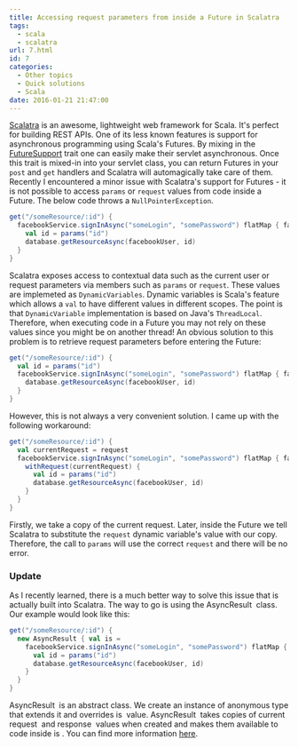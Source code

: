 ```yaml
---
title: Accessing request parameters from inside a Future in Scalatra
tags:
  - scala
  - scalatra
url: 7.html
id: 7
categories:
  - Other topics
  - Quick solutions
  - Scala
date: 2016-01-21 21:47:00
---
```


[Scalatra](http://www.scalatra.org/) is an awesome, lightweight web framework for Scala. It's perfect for building REST APIs. One of its less known features is support for asynchronous programming using Scala's Futures. By mixing in the [FutureSupport](http://www.scalatra.org/2.3/api/index.html#org.scalatra.FutureSupport) trait one can easily make their servlet asynchronous. Once this trait is mixed-in into your servlet class, you can return Futures in your `post` and `get` handlers and Scalatra will automagically take care of them. Recently I encountered a minor issue with Scalatra's support for Futures - it is not possible to access `params` or `request` values from code inside a Future. The below code throws a `NullPointerException`.

```scala
get("/someResource/:id") {
  facebookService.signInAsync("someLogin", "somePassword") flatMap { facebookUser ->
    val id = params("id")
    database.getResourceAsync(facebookUser, id)
  }
}
```

Scalatra exposes access to contextual data such as the current user or request parameters via members such as `params` or `request`. These values are implemeted as `DynamicVariables`. Dynamic variables is Scala's feature which allows a `val` to have different values in different scopes. The point is that `DynamicVariable` implementation is based on Java's `ThreadLocal`. Therefore, when executing code in a Future you may not rely on these values since you might be on another thread! An obvious solution to this problem is to retrieve request parameters before entering the Future:

```scala
get("/someResource/:id") {
  val id = params("id")
  facebookService.signInAsync("someLogin", "somePassword") flatMap { facebookUser ->
    database.getResourceAsync(facebookUser, id)
  }
}
```

However, this is not always a very convenient solution. I came up with the following workaround:

```scala
get("/someResource/:id") {
  val currentRequest = request
  facebookService.signInAsync("someLogin", "somePassword") flatMap { facebookUser ->
    withRequest(currentRequest) {
      val id = params("id") 
      database.getResourceAsync(facebookUser, id)
    }
  }
}
```

Firstly, we take a copy of the current request. Later, inside the Future we tell Scalatra to substitute the `request` dynamic variable's value with our copy. Therefore, the call to `params` will use the correct `request` and there will be no error.

### Update

As I recently learned, there is a much better way to solve this issue that is actually built into Scalatra. The way to go is using the AsyncResult  class. Our example would look like this:

```scala
get("/someResource/:id") {
  new AsyncResult { val is =
    facebookService.signInAsync("someLogin", "somePassword") flatMap { facebookUser ->
      val id = params("id") 
      database.getResourceAsync(facebookUser, id)
    }
  }
}
```

AsyncResult  is an abstract class. We create an instance of anonymous type that extends it and overrides is  value. AsyncResult  takes copies of current request  and response  values when created and makes them available to code inside is . You can find more information [here](http://www.scalatra.org/2.4/guides/async/akka.html).